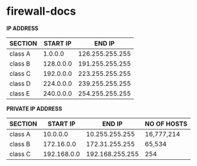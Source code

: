 # firewall-docs

**IP ADDRESS**

| SECTION | START IP | END IP | 
| --------------- | --------------- | --------------- |
| class A | 1.0.0.0 | 126.255.255.255 | 
| class B | 128.0.0.0 | 191.255.255.255 | 
| class C | 192.0.0.0 | 223.255.255.255 | 
| class D | 224.0.0.0 | 239.255.255.255 | 
| class E | 240.0.0.0 | 254.255.255.255 | 


**PRIVATE IP ADDRESS**


| SECTION | START IP | END IP | NO OF HOSTS |
| --------------- | --------------- | --------------- |--------------- |
| class A | 10.0.0.0 | 10.255.255.255 | 16,777,214 |
| class B | 172.16.0.0 | 172.31.255.255 | 65,534 |
| class C | 192.168.0.0 | 192.168.255.255 | 254 |
